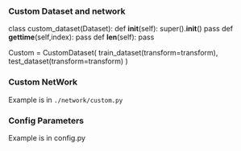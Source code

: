 
### Custom Dataset and network 

class custom_dataset(Dataset):
    def __init__(self):
        super().__init__()
        pass
    def __gettime__(self,index):
        pass
    def __len__(self):
        pass


Custom = CustomDataset(
    train_dataset(transform=transform),
    test_dataset(transform=transform)
)


### Custom NetWork

Example is in `./network/custom.py`

### Config Parameters

Example is in config.py

